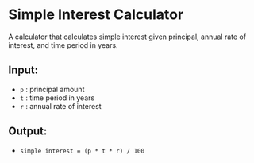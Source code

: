 # Simple Interest Calculator

A calculator that calculates simple interest given principal, annual rate of interest, and time period in years.

## Input:
- `p` : principal amount  
- `t` : time period in years  
- `r` : annual rate of interest  

## Output:
- `simple interest = (p * t * r) / 100`
